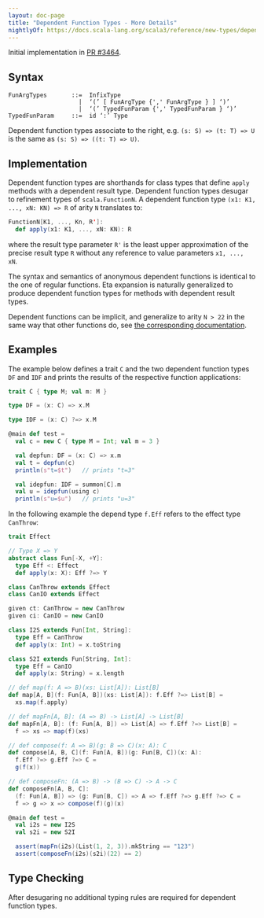 ```yaml
---
layout: doc-page
title: "Dependent Function Types - More Details"
nightlyOf: https://docs.scala-lang.org/scala3/reference/new-types/dependent-function-types-spec.html
---
```


Initial implementation in [PR #3464](https://github.com/lampepfl/dotty/pull/3464).

## Syntax

```ebnf
FunArgTypes       ::=  InfixType
                    |  ‘(’ [ FunArgType {',' FunArgType } ] ‘)’
                    |  ‘(’ TypedFunParam {',' TypedFunParam } ‘)’
TypedFunParam     ::=  id ‘:’ Type
```

Dependent function types associate to the right, e.g.
`(s: S) => (t: T) => U` is the same as `(s: S) => ((t: T) => U)`.

## Implementation

Dependent function types are shorthands for class types that define `apply`
methods with a dependent result type. Dependent function types desugar to
refinement types of `scala.FunctionN`. A dependent function type
`(x1: K1, ..., xN: KN) => R` of arity `N` translates to:

```scala sc:nocompile
FunctionN[K1, ..., Kn, R']:
  def apply(x1: K1, ..., xN: KN): R
```

where the result type parameter `R'` is the least upper approximation of the
precise result type `R` without any reference to value parameters `x1, ..., xN`.

The syntax and semantics of anonymous dependent functions is identical to the
one of regular functions. Eta expansion is naturally generalized to produce
dependent function types for methods with dependent result types.

Dependent functions can be implicit, and generalize to arity `N > 22` in the
same way that other functions do, see
[the corresponding documentation](../dropped-features/limit22.md).

## Examples

The example below defines a trait `C` and the two dependent function types
`DF` and `IDF` and prints the results of the respective function applications:

[depfuntype.scala]: https://github.com/lampepfl/dotty/blob/main/tests/pos/depfuntype.scala

```scala
trait C { type M; val m: M }

type DF = (x: C) => x.M

type IDF = (x: C) ?=> x.M

@main def test =
  val c = new C { type M = Int; val m = 3 }

  val depfun: DF = (x: C) => x.m
  val t = depfun(c)
  println(s"t=$t")   // prints "t=3"

  val idepfun: IDF = summon[C].m
  val u = idepfun(using c)
  println(s"u=$u")   // prints "u=3"

```

In the following example the depend type `f.Eff` refers to the effect type `CanThrow`:

[eff-dependent.scala]: https://github.com/lampepfl/dotty/blob/main/tests/run/eff-dependent.scala

```scala
trait Effect

// Type X => Y
abstract class Fun[-X, +Y]:
  type Eff <: Effect
  def apply(x: X): Eff ?=> Y

class CanThrow extends Effect
class CanIO extends Effect

given ct: CanThrow = new CanThrow
given ci: CanIO = new CanIO

class I2S extends Fun[Int, String]:
  type Eff = CanThrow
  def apply(x: Int) = x.toString

class S2I extends Fun[String, Int]:
  type Eff = CanIO
  def apply(x: String) = x.length

// def map(f: A => B)(xs: List[A]): List[B]
def map[A, B](f: Fun[A, B])(xs: List[A]): f.Eff ?=> List[B] =
  xs.map(f.apply)

// def mapFn[A, B]: (A => B) -> List[A] -> List[B]
def mapFn[A, B]: (f: Fun[A, B]) => List[A] => f.Eff ?=> List[B] =
  f => xs => map(f)(xs)

// def compose(f: A => B)(g: B => C)(x: A): C
def compose[A, B, C](f: Fun[A, B])(g: Fun[B, C])(x: A):
  f.Eff ?=> g.Eff ?=> C =
  g(f(x))

// def composeFn: (A => B) -> (B => C) -> A -> C
def composeFn[A, B, C]:
  (f: Fun[A, B]) => (g: Fun[B, C]) => A => f.Eff ?=> g.Eff ?=> C =
  f => g => x => compose(f)(g)(x)

@main def test =
  val i2s = new I2S
  val s2i = new S2I

  assert(mapFn(i2s)(List(1, 2, 3)).mkString == "123")
  assert(composeFn(i2s)(s2i)(22) == 2)
```

## Type Checking

After desugaring no additional typing rules are required for dependent function types.
